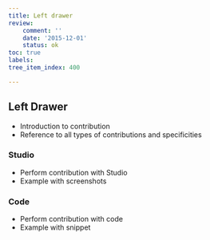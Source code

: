```yaml
---
title: Left drawer
review:
    comment: ''
    date: '2015-12-01'
    status: ok
toc: true
labels:
tree_item_index: 400

---
```

## Left Drawer

- Introduction to contribution
- Reference to all types of contributions and specificities

### Studio

- Perform contribution with Studio
- Example with screenshots

### Code

- Perform contribution with code
- Example with snippet
